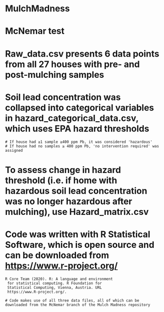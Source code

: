 # MulchMadness

# McNemar test
# Raw_data.csv presents 6 data points from all 27 houses with pre- and post-mulching samples
# Soil lead concentration was collapsed into categorical variables in hazard_categorical_data.csv, which uses EPA hazard thresholds
    # If house had ≥1 sample ≥400 ppm Pb, it was considered 'hazardous'
    # If house had no samples ≥ 400 ppm Pb, 'no intervention required' was assigned 
# To assess change in hazard threshold (i.e. if home with hazardous soil lead concentration was no longer hazardous after mulching), use Hazard_matrix.csv

# Code was written with R Statistical Software, which is open source and can be downloaded from https://www.r-project.org/
    R Core Team (2020). R: A language and environment
     for statistical computing. R Foundation for
     Statistical Computing, Vienna, Austria. URL
     https://www.R-project.org/.
     
    # Code makes use of all three data files, all of which can be downloaded from the McNemar branch of the Mulch Madness repository
